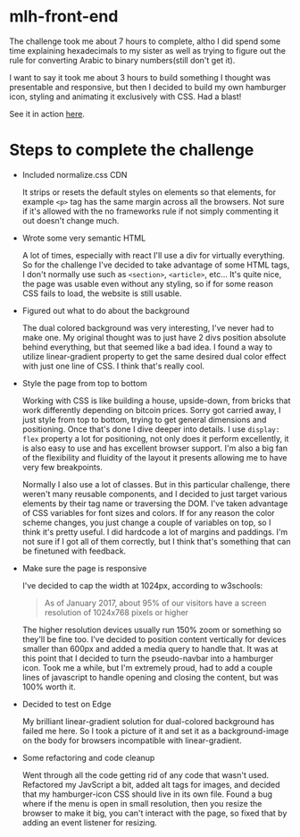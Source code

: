 # mlh-front-end

The challenge took me about 7 hours to complete, altho I did spend some time explaining hexadecimals to my sister as well as trying to figure out the rule for converting Arabic to binary numbers(still don't get it). 

I want to say it took me about 3 hours to build something I thought was presentable and responsive, but then I decided to build my own hamburger icon, styling and animating it exclusively with CSS. Had a blast!

See it in action [here](http://www.levytsroman.github.io/mlh-front-end).

# Steps to complete the challenge
* Included normalize.css CDN

  It strips or resets the default styles on elements so that elements, for example `<p>` tag has the same margin across all the browsers. Not sure if it's allowed with the no frameworks rule if not simply commenting it out doesn't change much.

* Wrote some very semantic HTML

  A lot of times, especially with react I'll use a div for virtually everything. So for the challenge I've decided to take advantage of some HTML tags, I don't normally use such as `<section>`, `<article>`, etc... It's quite nice, the page was usable even without any styling, so if for some reason CSS fails to load, the website is still usable.

* Figured out what to do about the background

  The dual colored background was very interesting, I've never had to make one. My original thought was to just have 2 divs position absolute behind everything, but that seemed like a bad idea. I found a way to utilize linear-gradient property to get the same desired dual color effect with just one line of CSS. I think that's really cool.

* Style the page from top to bottom

  Working with CSS is like building a house, upside-down, from bricks that work differently depending on bitcoin prices. Sorry got carried away, I just style from top to bottom, trying to get general dimensions and positioning. Once that's done I dive deeper into details. I use `display: flex` property a lot for positioning, not only does it perform excellently, it is also easy to use and has excellent browser support. I'm also a big fan of the flexibility and fluidity of the layout it presents allowing me to have very few breakpoints.

  Normally I also use a lot of classes. But in this particular challenge, there weren't many reusable components, and I decided to just target various elements by their tag name or traversing the DOM. I've taken advantage of CSS variables for font sizes and colors. If for any reason the color scheme changes, you just change a couple of variables on top, so I think it's pretty useful.
  I did hardcode a lot of margins and paddings. I'm not sure if I got all of them correctly, but I think that's something that can be finetuned with feedback.

* Make sure the page is responsive
  
  I've decided to cap the width at 1024px, according to w3schools: 
  > As of January 2017, about 95% of our visitors have a screen resolution of 1024x768 pixels or higher

  The higher resolution devices usually run 150% zoom or something so they'll be fine too. I've decided to position content vertically for devices smaller than 600px and added a media query to handle that. It was at this point that I decided to turn the pseudo-navbar into a hamburger icon. Took me a while, but I'm extremely proud, had to add a couple lines of javascript to handle opening and closing the content, but was 100% worth it.

* Decided to test on Edge
  
  My brilliant linear-gradient solution for dual-colored background has failed me here. So I took a picture of it and set it as a background-image on the body for browsers incompatible with linear-gradient.

* Some refactoring and code cleanup

  Went through all the code getting rid of any code that wasn't used. Refactored my JavScript a bit, added alt tags for images, and decided that my hamburger-icon CSS should live in its own file. Found a bug where if the menu is open in small resolution, then you resize the browser to make it big, you can't interact with the page, so fixed that by adding an event listener for resizing.